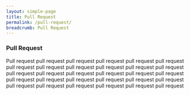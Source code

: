 ```yaml
---
layout: simple-page
title: Pull Request
permalink: /pull-request/
breadcrumb: Pull Request
---
```


### **Pull Request**

Pull request pull request pull request pull request pull request pull request pull request pull request pull request pull request pull request pull request pull request pull request pull request pull request pull request pull request pull request pull request pull request pull request pull request pull request pull request pull request pull request pull request pull request pull request 
